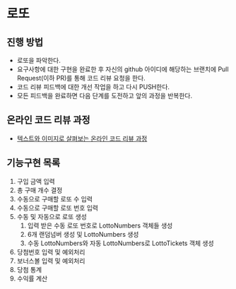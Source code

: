 # 로또
## 진행 방법
* 로또을 파악한다.
* 요구사항에 대한 구현을 완료한 후 자신의 github 아이디에 해당하는 브랜치에 Pull Request(이하 PR)를 통해 코드 리뷰 요청을 한다.
* 코드 리뷰 피드백에 대한 개선 작업을 하고 다시 PUSH한다.
* 모든 피드백을 완료하면 다음 단계를 도전하고 앞의 과정을 반복한다.

## 온라인 코드 리뷰 과정
* [텍스트와 이미지로 살펴보는 온라인 코드 리뷰 과정](https://github.com/next-step/nextstep-docs/tree/master/codereview)

## 기능구현 목록
1. 구입 금액 입력
2. 총 구매 개수 결정 
3. 수동으로 구매할 로또 수 입력
4. 수동으로 구매할 로또 번호 입력 
5. 수동 및 자동으로 로또 생성 
    1) 입력 받은 수동 로또 번호로 LottoNumbers 객체들 생성 
    2) 6개 랜덤넘버 생성 및 LottoNumbers 생성 
    3) 수동 LottoNumbers와 자동 LottoNumbers로 LottoTickets 객체 생성 
6. 당첨번호 입력 및 예외처리
7. 보너스볼 입력 및 예외처리
8. 당첨 통계
9. 수익률 계산